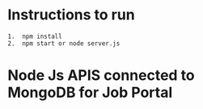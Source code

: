 # Instructions to run
    1.  npm install
    2.  npm start or node server.js

# Node Js APIS connected to MongoDB for Job Portal